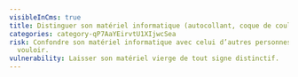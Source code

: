 ```yaml
---
visibleInCms: true
title: Distinguer son matériel informatique (autocollant, coque de couleur, etc.).
categories: category-qP7AaYEirvtU1XIjwcSea
risk: Confondre son matériel informatique avec celui d’autres personnes sans le
  vouloir.
vulnerability: Laisser son matériel vierge de tout signe distinctif.
---
```

